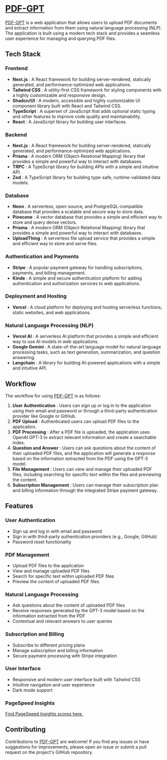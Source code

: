 # [PDF-GPT](https://pdfgpt-ai.vercel.app/)

[PDF-GPT](https://pdfgpt-ai.vercel.app/) is a web application that allows users to upload PDF documents and extract information from them using natural language processing (NLP). The application is built using a modern tech stack and provides a seamless user experience for managing and querying PDF files.

## Tech Stack

### Frontend

- **Next.js** : A React framework for building server-rendered, statically generated, and performance-optimized web applications.
- **Tailwind CSS** : A utility-first CSS framework for styling components with a highly customizable and responsive design.
- **Shadcn/UI** : A modern, accessible and highly customizable UI component library built with React and Tailwind CSS.
- **TypeScript** : A superset of JavaScript that adds optional static typing and other features to improve code quality and maintainability.
- **React** : A JavaScript library for building user interfaces.

### Backend

- **Next.js** : A React framework for building server-rendered, statically generated, and performance-optimized web applications.
- **Prisma** : A modern ORM (Object-Relational Mapping) library that provides a simple and powerful way to interact with databases.
- **TRPC** : A TypeScript library for building APIs with a simple and intuitive API.
- **Zod** : A TypeScript library for building type-safe, runtime-validated data models.

### Database

- **Neon** : A serverless, open-source, and PostgreSQL-compatible database that provides a scalable and secure way to store data.
- **Pinecone** : A vector database that provides a simple and efficient way to store and query dense vectors.
- **Prisma** : A modern ORM (Object-Relational Mapping) library that provides a simple and powerful way to interact with databases.
- **UploadThing** : A serverless file upload service that provides a simple and efficient way to store and serve files.

### Authentication and Payments

- **Stripe** : A popular payment gateway for handling subscriptions, payments, and billing management.
- **Kinde** : A simple and secure authentication platform for adding authentication and authorization services to web applications.

### Deployment and Hosting

- **Vercel** : A cloud platform for deploying and hosting serverless functions, static websites, and web applications.

### Natural Language Processing (NLP)

- **Vercel AI** : A serverless AI platform that provides a simple and efficient way to use AI models in web applications.
- **Google Gemini** : A state-of-the-art language model for natural language processing tasks, such as text generation, summarization, and question answering.
- **Langchain** : A library for building AI-powered applications with a simple and intuitive API.

## Workflow

The workflow for using [PDF-GPT](https://pdfgpt-ai.vercel.app/) is as follows:

1.  **User Authentication** : Users can sign up or log in to the application using their email and password or through a third-party authentication provider like Google or GitHub.
2.  **PDF Upload** : Authenticated users can upload PDF files to the application.
3.  **PDF Processing** : After a PDF file is uploaded, the application uses OpenAI GPT-3 to extract relevant information and create a searchable index.
4.  **Question and Answer** : Users can ask questions about the content of their uploaded PDF files, and the application will generate a response based on the information extracted from the PDF using the GPT-3 model.
5.  **File Management** : Users can view and manage their uploaded PDF files, including searching for specific text within the files and previewing the content.
6.  **Subscription Management** : Users can manage their subscription plan and billing information through the integrated Stripe payment gateway.

## Features

### User Authentication

- Sign up and log in with email and password
- Sign in with third-party authentication providers (e.g., Google, GitHub)
- Password reset functionality

### PDF Management

- Upload PDF files to the application
- View and manage uploaded PDF files
- Search for specific text within uploaded PDF files
- Preview the content of uploaded PDF files

### Natural Language Processing

- Ask questions about the content of uploaded PDF files
- Receive responses generated by the GPT-3 model based on the information extracted from the PDF
- Contextual and relevant answers to user queries

### Subscription and Billing

- Subscribe to different pricing plans
- Manage subscription and billing information
- Secure payment processing with Stripe integration

### User Interface

- Responsive and modern user interface built with Tailwind CSS
- Intuitive navigation and user experience
- Dark mode support

### PageSpeed Insights

[Find PageSpeed Insights scores here.](https://pagespeed.web.dev/analysis/https-pdfgpt-ai-vercel-app/jn6yod109g?form_factor=desktop)

## Contributing

Contributions to [PDF-GPT](https://pdfgpt-ai.vercel.app/) are welcome! If you find any issues or have suggestions for improvements, please open an issue or submit a pull request on the project's GitHub repository.
